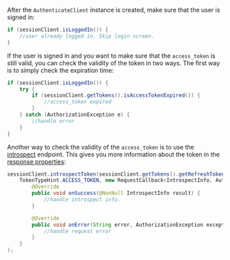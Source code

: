 After the `AuthenticateClient` instance is created, make sure that the user is signed in:

```java
if (sessionClient.isLoggedIn()) {
    //user already logged in. Skip login screen.
}
```

If the user is signed in and you want to make sure that the `access_token` is still valid, you can check the validity of the token in two ways. The first way is to simply check the expiration time:

```java
if (sessionClient.isLoggedIn()) {
    try {
        if (sessionClient.getTokens().isAccessTokenExpired()) {
            //access_token expired
        }
    } catch (AuthorizationException e) {
        //handle error
    }
}
```

Another way to check the validity of the `access_token` is to use the [introspect](https://developer.okta.com/docs/api/resources/oidc/#introspect) endpoint. This gives you more information about the token in the [response properties](https://developer.okta.com/docs/api/resources/oidc/#response-properties-3):

```java
sessionClient.introspectToken(sessionClient.getTokens().getRefreshToken(),
    TokenTypeHint.ACCESS_TOKEN, new RequestCallback<IntrospectInfo, AuthorizationException>() {
        @Override
        public void onSuccess(@NonNull IntrospectInfo result) {
            //handle introspect info.
        }

        @Override
        public void onError(String error, AuthorizationException exception) {
            //handle request error
        }
    }
);
```
